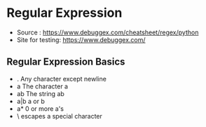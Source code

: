 # Regular Expression #

* Source : https://www.debuggex.com/cheatsheet/regex/python
* Site for testing: https://www.debuggex.com/

## Regular Expression Basics ##

* .  Any character except newline
* a  The character a
* ab The string ab
* a|b a or b
* a* 0 or more a's
* \ escapes a special character



